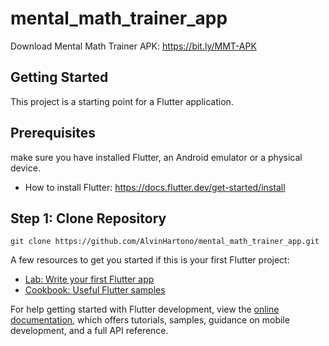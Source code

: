 # mental_math_trainer_app

Download Mental Math Trainer APK:
https://bit.ly/MMT-APK

## Getting Started

This project is a starting point for a Flutter application.

## Prerequisites

make sure you have installed Flutter, an Android emulator or a physical device. 
- How to install Flutter: https://docs.flutter.dev/get-started/install

## Step 1: Clone Repository
```git clone https://github.com/AlvinHartono/mental_math_trainer_app.git```

  

A few resources to get you started if this is your first Flutter project:

- [Lab: Write your first Flutter app](https://docs.flutter.dev/get-started/codelab)
- [Cookbook: Useful Flutter samples](https://docs.flutter.dev/cookbook)

For help getting started with Flutter development, view the
[online documentation](https://docs.flutter.dev/), which offers tutorials,
samples, guidance on mobile development, and a full API reference.
